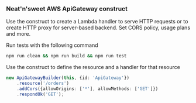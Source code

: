 ### Neat'n'sweet AWS ApiGateway construct
 
Use the construct to create a Lambda handler to serve HTTP requests or
to create HTTP proxy for server-based backend. Set CORS policy, usage
plans and more.

Run tests with the following command 

```bash
npm run clean && npm run build && npm run test
```

Use the construct to define the resource and a handler for that resource

```typescript
new ApiGatewayBuilder(this, {id: 'ApiGateway'})
    .resource('/orders')
    .addCors({allowOrigins: ['*'], allowMethods: ['GET']})
    .respondOk('GET');
```
